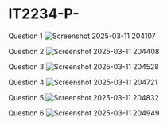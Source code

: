 # IT2234-P-
Question 1
![Screenshot 2025-03-11 204107](https://github.com/user-attachments/assets/029cf5c9-5fcb-4a69-b63e-4104b57e3399)

Question 2
![Screenshot 2025-03-11 204408](https://github.com/user-attachments/assets/e8173240-2775-4e51-aa04-011880413b31)

Question 3
![Screenshot 2025-03-11 204528](https://github.com/user-attachments/assets/825441ca-2002-4949-98fd-b91faf50927a)

Question 4
![Screenshot 2025-03-11 204721](https://github.com/user-attachments/assets/d67079eb-0bb0-4b24-9ea2-32242660dca6)

Question 5
![Screenshot 2025-03-11 204832](https://github.com/user-attachments/assets/b010a55a-36a3-46fb-a744-15867f8c0213)

Question 6
![Screenshot 2025-03-11 204949](https://github.com/user-attachments/assets/f3e5e248-d11f-4d06-b538-16ce8b17064a)
